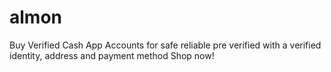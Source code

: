 # almon
Buy Verified Cash App Accounts for safe reliable pre verified with a verified identity, address and payment method Shop now!
